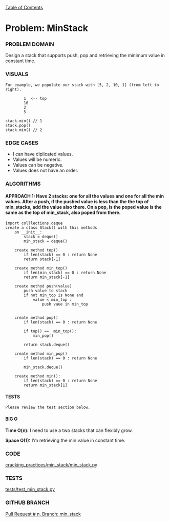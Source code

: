 [Table of Contents](../../README.md)

# Problem: MinStack

### PROBLEM DOMAIN

Design a stack that supports push, pop and retrieving the minimum value in constant time.


### VISUALS
```
For example, we populate our stack with [5, 2, 10, 1] (from left to right).

        1  <-- top
        10
        2
        5

stack.min() // 1
stack.pop()
stack.min() // 2

```

### EDGE CASES

- I can have diplicated values.
- Values will be numeric.
- Values can be negative.
- Values does not have an order.


### ALGORITHMS

#### APPROACH 1: Have 2 stacks: one for all the values and one for all the min values. After a push, if the pushed value is less than the the top of min_stacks, add the value also there. On a pop, is the poped value is the same as the top of min_stack, also poped from there.

```
import colllections.deque
create a class Stack() with this methods
    on __init__:
        stack = deque()
        min_stack = deque()

    create method top()
        if len(stack) == 0 : return None
        return stack[-1]

    create method min_top()
        if len(min_stack) == 0 : return None
        return min_stack[-1]

    create method push(value)
        push value to stack
        if not min_top is None and
            value < min_top :
                push vaue in min_top


    create method pop()
        if len(stack) == 0 : return None

        if top() ==  min_top():
            min_pop()

        return stack.deque()

    create method min_pop()
        if len(stack) == 0 : return None

        min_stack.deque()

    create method min():
        if len(stack) == 0 : return None
        return min_stack[1]

```

#### TESTS

```
Please review the test section below.
```

#### BIG O

**Time O(n):** I need to use a two stacks that can flexibly grow.

**Space O(1):** I'm retrieving the min value in constant time.

### CODE

[cracking_practices/min_stack/min_stack.py](min_stack.py)

### TESTS

[tests/test_min_stack.py](../../tests/test_min_stack.py)

### GITHUB BRANCH

[Pull Request # n, Branch: min_stack](https://github.com/ilealm/cracking-practices/pull/96)
